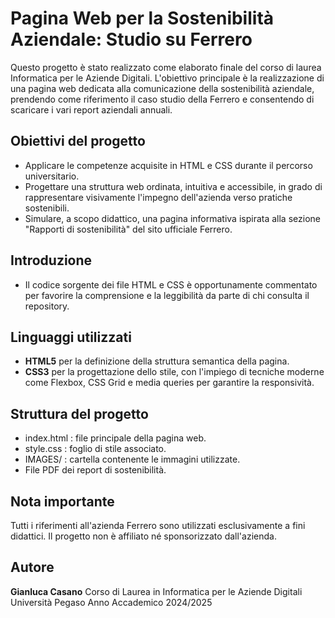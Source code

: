 # Pagina Web per la Sostenibilità Aziendale: Studio su Ferrero
Questo progetto è stato realizzato come elaborato finale del corso di laurea Informatica per le Aziende Digitali.
L'obiettivo principale è la realizzazione di una pagina web dedicata alla comunicazione della sostenibilità aziendale, prendendo come riferimento il caso studio della Ferrero e consentendo di scaricare i vari report aziendali annuali.

## Obiettivi del progetto
- Applicare le competenze acquisite in HTML e CSS durante il percorso universitario.
- Progettare una struttura web ordinata, intuitiva e accessibile, in grado di rappresentare visivamente l'impegno dell'azienda verso pratiche sostenibili.
- Simulare, a scopo didattico, una pagina informativa ispirata alla sezione "Rapporti di sostenibilità" del sito ufficiale Ferrero.

## Introduzione
- Il codice sorgente dei file HTML e CSS è opportunamente commentato per favorire la comprensione e la leggibilità da parte di chi consulta il repository.

## Linguaggi utilizzati
- **HTML5** per la definizione della struttura semantica della pagina.
- **CSS3** per la progettazione dello stile, con l'impiego di tecniche moderne come Flexbox, CSS Grid e media queries per garantire la responsività.

## Struttura del progetto
- index.html : file principale della pagina web.
- style.css : foglio di stile associato.
- IMAGES/ : cartella contenente le immagini utilizzate.
- File PDF dei report di sostenibilità.

## Nota importante
Tutti i riferimenti all'azienda Ferrero sono utilizzati esclusivamente a fini didattici.
Il progetto non è affiliato né sponsorizzato dall'azienda.

## Autore
**Gianluca Casano**
Corso di Laurea in Informatica per le Aziende Digitali
Università Pegaso
Anno Accademico 2024/2025
